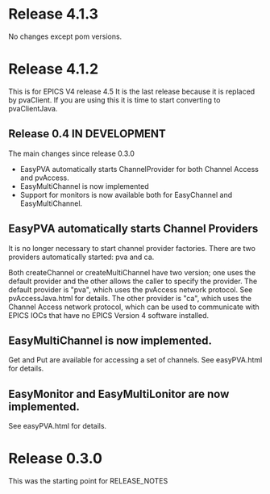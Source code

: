 Release 4.1.3
=============

No changes except pom versions.


Release 4.1.2
=============

This is for EPICS V4 release 4.5
It is the last release because it is replaced by pvaClient.
If you are using this it is time to start converting to pvaClientJava.

Release 0.4 IN DEVELOPMENT
--------------------------

The main changes since release 0.3.0

* EasyPVA automatically starts ChannelProvider for both Channel Access and pvAccess.
* EasyMultiChannel is now implemented
* Support for monitors is now available both for EasyChannel and EasyMultiChannel.


EasyPVA automatically starts Channel Providers
------------

It is no longer necessary to start channel provider factories.
There are two providers automatically started: pva and ca.

Both createChannel or createMultiChannel have two version; one uses the default provider
and the other allows the caller to specify the provider.
The default provider is "pva", which uses the pvAccess network protocol.
See pvAccessJava.html for details.
The other provider is "ca", which uses the Channel Access network protocol,
which can be used to communicate with EPICS IOCs that have no EPICS Version 4
software installed.

EasyMultiChannel is now implemented.
--------------

Get and Put are available for accessing a set of channels.
See easyPVA.html for details.


EasyMonitor and EasyMultiLonitor are now implemented.
---------------

See easyPVA.html for details.


Release 0.3.0
==========
This was the starting point for RELEASE_NOTES
